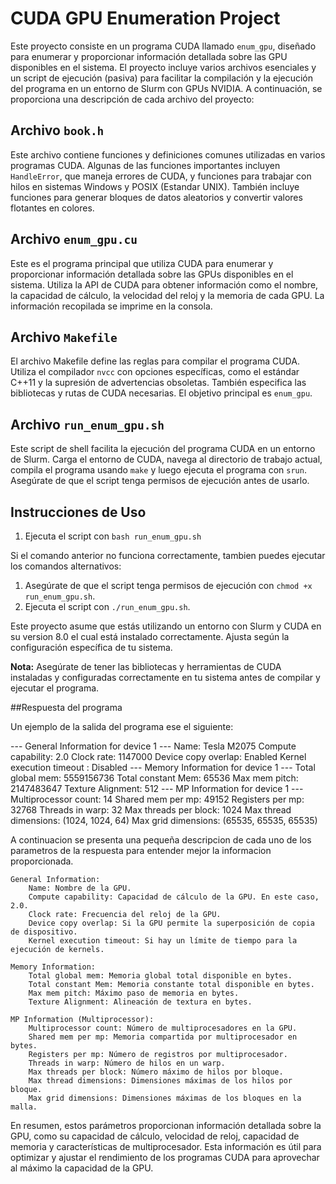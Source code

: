 # CUDA GPU Enumeration Project

Este proyecto consiste en un programa CUDA llamado `enum_gpu`, diseñado para enumerar y proporcionar información detallada sobre las GPU disponibles en el sistema. El proyecto incluye varios archivos esenciales y un script de ejecución (pasiva) para facilitar la compilación y la ejecución del programa en un entorno de Slurm con GPUs NVIDIA. A continuación, se proporciona una descripción de cada archivo del proyecto:

## Archivo `book.h`

Este archivo contiene funciones y definiciones comunes utilizadas en varios programas CUDA. Algunas de las funciones importantes incluyen `HandleError`, que maneja errores de CUDA, y funciones para trabajar con hilos en sistemas Windows y POSIX (Estandar UNIX). También incluye funciones para generar bloques de datos aleatorios y convertir valores flotantes en colores.

## Archivo `enum_gpu.cu`

Este es el programa principal que utiliza CUDA para enumerar y proporcionar información detallada sobre las GPUs disponibles en el sistema. Utiliza la API de CUDA para obtener información como el nombre, la capacidad de cálculo, la velocidad del reloj y la memoria de cada GPU. La información recopilada se imprime en la consola.

## Archivo `Makefile`

El archivo Makefile define las reglas para compilar el programa CUDA. Utiliza el compilador `nvcc` con opciones específicas, como el estándar C++11 y la supresión de advertencias obsoletas. También especifica las bibliotecas y rutas de CUDA necesarias. El objetivo principal es `enum_gpu`.

## Archivo `run_enum_gpu.sh`

Este script de shell facilita la ejecución del programa CUDA en un entorno de Slurm. Carga el entorno de CUDA, navega al directorio de trabajo actual, compila el programa usando `make` y luego ejecuta el programa con `srun`. Asegúrate de que el script tenga permisos de ejecución antes de usarlo.

## Instrucciones de Uso

1. Ejecuta el script con `bash run_enum_gpu.sh`

Si el comando anterior no funciona correctamente, tambien puedes ejecutar los comandos alternativos:

1. Asegúrate de que el script tenga permisos de ejecución con `chmod +x run_enum_gpu.sh`.
2. Ejecuta el script con `./run_enum_gpu.sh`.

Este proyecto asume que estás utilizando un entorno con Slurm y CUDA en su version 8.0 el cual está instalado correctamente. Ajusta según la configuración específica de tu sistema.

**Nota:** Asegúrate de tener las bibliotecas y herramientas de CUDA instaladas y configuradas correctamente en tu sistema antes de compilar y ejecutar el programa.

##Respuesta del programa

Un ejemplo de la salida del programa ese el siguiente:


   --- General Information for device 1 ---
Name:  Tesla M2075
Compute capability:  2.0
Clock rate:  1147000
Device copy overlap:  Enabled
Kernel execution timeout :  Disabled
   --- Memory Information for device 1 ---
Total global mem:  5559156736
Total constant Mem:  65536
Max mem pitch:  2147483647
Texture Alignment:  512
   --- MP Information for device 1 ---
Multiprocessor count:  14
Shared mem per mp:  49152
Registers per mp:  32768
Threads in warp:  32
Max threads per block:  1024
Max thread dimensions:  (1024, 1024, 64)
Max grid dimensions:  (65535, 65535, 65535)


A continuacion se presenta una pequeña descripcion de cada uno de los parametros de la respuesta para entender mejor la informacion proporcionada.

    General Information:
        Name: Nombre de la GPU.
        Compute capability: Capacidad de cálculo de la GPU. En este caso, 2.0.
        Clock rate: Frecuencia del reloj de la GPU.
        Device copy overlap: Si la GPU permite la superposición de copia de dispositivo.
        Kernel execution timeout: Si hay un límite de tiempo para la ejecución de kernels.

    Memory Information:
        Total global mem: Memoria global total disponible en bytes.
        Total constant Mem: Memoria constante total disponible en bytes.
        Max mem pitch: Máximo paso de memoria en bytes.
        Texture Alignment: Alineación de textura en bytes.

    MP Information (Multiprocessor):
        Multiprocessor count: Número de multiprocesadores en la GPU.
        Shared mem per mp: Memoria compartida por multiprocesador en bytes.
        Registers per mp: Número de registros por multiprocesador.
        Threads in warp: Número de hilos en un warp.
        Max threads per block: Número máximo de hilos por bloque.
        Max thread dimensions: Dimensiones máximas de los hilos por bloque.
        Max grid dimensions: Dimensiones máximas de los bloques en la malla.


En resumen, estos parámetros proporcionan información detallada sobre la GPU, como su capacidad de cálculo, velocidad de reloj, capacidad de memoria y características de multiprocesador. Esta información es útil para optimizar y ajustar el rendimiento de los programas CUDA para aprovechar al máximo la capacidad de la GPU.

